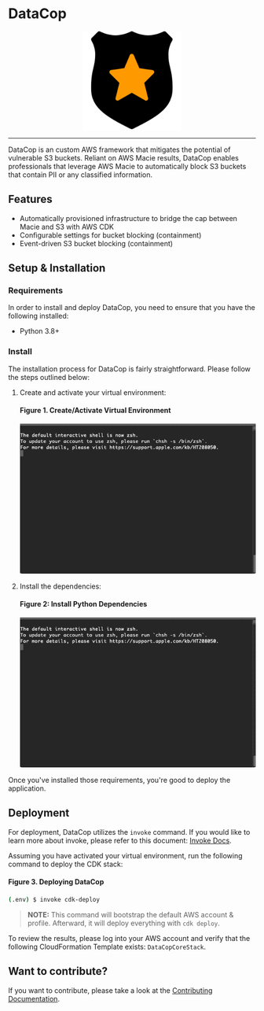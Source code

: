 # DataCop

<p align="center"><img src="./documentation/images/logo.png" alt="DataCop Logo" width="200px" height="200px" /></p>

---

DataCop is an custom AWS framework that mitigates the 
potential of vulnerable S3 buckets. Reliant on AWS Macie results, DataCop enables professionals that leverage AWS Macie
to automatically block S3 buckets that contain PII or any classified information.

Features
---

* Automatically provisioned infrastructure to bridge the 
cap between Macie and S3 with AWS CDK
* Configurable settings for bucket blocking (containment)
* Event-driven S3 bucket blocking (containment)

Setup & Installation
---

### Requirements

In order to install and deploy DataCop, you need
to ensure that you have the following installed:

- Python 3.8+

### Install

The installation process for DataCop is fairly straightforward. Please follow the steps
outlined below:

1. Create and activate your virtual environment:
    
    #### Figure 1. Create/Activate Virtual Environment
    ![Create/Activate Virtual Environment](./documentation/images/create_activate_venv.gif)

2. Install the dependencies:

    #### Figure 2: Install Python Dependencies
    ![Installing Dependencies](./documentation/images/install_deps.gif)

Once you've installed those requirements, you're good to deploy the application.

Deployment
---

For deployment, DataCop utilizes the `invoke` command. If you would
like to learn more about invoke, please refer to this document: [Invoke Docs](https://www.pyinvoke.org).

Assuming you have activated your virtual environment, 
run the following command to deploy the CDK stack:
    
#### Figure 3. Deploying DataCop
```bash
(.env) $ invoke cdk-deploy
```

>**NOTE:** This command will bootstrap the default AWS account & profile.
Afterward, it will deploy everything with `cdk deploy`.

To review the results, please log into your AWS account and verify
that the following CloudFormation Template exists: `DataCopCoreStack`.

Want to contribute?
---

If you want to contribute, please take a 
look at the [Contributing Documentation](./documentation/contributing.md).